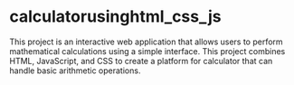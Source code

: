 # calculatorusinghtml_css_js
This project is an interactive web application that allows users to perform mathematical calculations using a simple  interface. This project combines HTML, JavaScript, and CSS to create a platform for calculator that can handle basic arithmetic operations.
